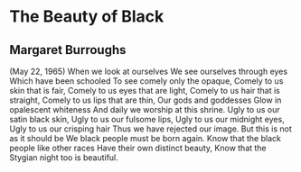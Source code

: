 # The Beauty of Black
## Margaret Burroughs
(May 22, 1965)
When we look at ourselves
We see ourselves through eyes
Which have been schooled
To see comely only the opaque,
Comely to us skin that is fair,
Comely to us eyes that are light,
Comely to us hair that is straight,
Comely to us lips that are thin,
Our gods and goddesses
Glow in opalescent whiteness
And daily we worship at this shrine.
Ugly to us our satin black skin,
Ugly to us our fulsome lips,
Ugly to us our midnight eyes,
Ugly to us our crisping hair
Thus we have rejected our image.
But this is not as it should be
We black people must be born again.
Know that the black people like other races
Have their own distinct beauty,
Know that the Stygian night too is beautiful.